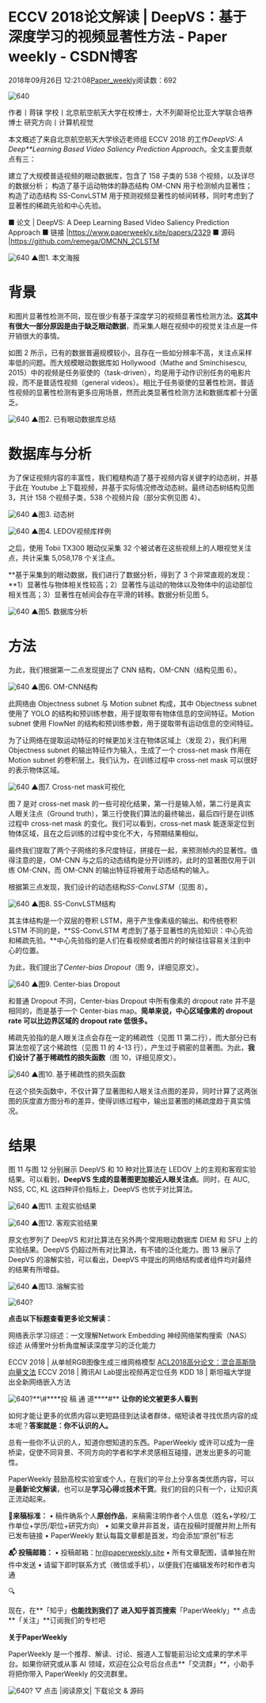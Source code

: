 
# ECCV 2018论文解读 | DeepVS：基于深度学习的视频显著性方法 - Paper weekly - CSDN博客


2018年09月26日 12:21:08[Paper_weekly](https://me.csdn.net/c9Yv2cf9I06K2A9E)阅读数：692


![640](https://ss.csdn.net/p?https://mmbiz.qpic.cn/mmbiz_gif/VBcD02jFhgm9RFr5icmiaj0bibJxUeIGdAFHNM4G6PJEiccw293RuVnOiadQ4zcdibdJa5FFfn0ZMgpbKib4AAKD8dm2w/640)

作者丨蒋铼
学校丨北京航空航天大学在校博士，大不列颠哥伦比亚大学联合培养博士
研究方向丨计算机视觉

本文概述了来自北京航空航天大学徐迈老师组 ECCV 2018 的工作*DeepVS: A Deep**Learning Based Video Saliency Prediction Approach*。全文主要贡献点有三：

建立了大规模普适视频的眼动数据库，包含了 158 子类的 538 个视频，以及详尽的数据分析；
构造了基于运动物体的静态结构 OM-CNN 用于检测帧内显著性；
构造了动态结构 SS-ConvLSTM 用于预测视频显著性的帧间转移，同时考虑到了显著性的稀疏先验和中心先验。

■ 论文 | DeepVS: A Deep Learning Based Video Saliency Prediction Approach
■ 链接 |https://www.paperweekly.site/papers/2329
■ 源码 |https://github.com/remega/OMCNN_2CLSTM

![640](https://ss.csdn.net/p?https://mmbiz.qpic.cn/mmbiz_png/VBcD02jFhgm8aVplc32163WjbCpChGqNTn04NRCW2zVxnpP9hkBy9xpz8fzKXt5JbXTZEHQ49JswtH1iaq3N6Jw/640)
▲图1. 本文海报

# 背景

和图片显著性检测不同，现在很少有基于深度学习的视频显著性检测方法。**这其中有很大一部分原因是由于缺乏眼动数据**，而采集人眼在视频中的视觉关注点是一件开销很大的事情。

如图 2 所示，已有的数据普遍规模较小，且存在一些如分辨率不高，关注点采样率低的问题。而大规模眼动数据库如 Hollywood（Mathe and Sminchisescu, 2015）中的视频是任务驱使的（task-driven），均是用于动作识别任务的电影片段，而不是普适性视频（general videos）。相比于任务驱使的显著性检测，普适性视频的显著性检测有更多应用场景，然而此类显著性检测方法和数据库都十分匮乏。

![640](https://ss.csdn.net/p?https://mmbiz.qpic.cn/mmbiz_png/VBcD02jFhgm8aVplc32163WjbCpChGqNkd7C23sZvKbwpuEZicCRa8BJHcDDvtKrMfSYzwyhnSc5iaicQCwTSyiauw/640)
▲图2. 已有眼动数据库总结

# 数据库与分析

为了保证视频内容的丰富性，我们粗糙构造了基于视频内容关键字的动态树，并基于此在 Youtube 上下载视频，并基于实际情况修改动态树。最终动态树结构见图 3，共计 158 个视频子类，538 个视频片段（部分实例见图 4）。

![640](https://ss.csdn.net/p?https://mmbiz.qpic.cn/mmbiz_png/VBcD02jFhgm8aVplc32163WjbCpChGqNBLcbZFu9W6NticvwVOrb4F5iaZzGfLT2ianvMY7tOTHrYcR9hicXFLpEbQ/640)
▲图3. 动态树

![640](https://ss.csdn.net/p?https://mmbiz.qpic.cn/mmbiz_png/VBcD02jFhgm8aVplc32163WjbCpChGqNf1v3W6k319WyR6VAMN0dld1XVSGJXYV7bfwhc9jy4ZSbEpgbrtgSWA/640)
▲图4. LEDOV视频库样例

之后，使用 Tobii TX300 眼动仪采集 32 个被试者在这些视频上的人眼视觉关注点，共计采集 5,058,178 个关注点。

**基于采集到的眼动数据，我们进行了数据分析，得到了 3 个非常直观的发现：**1）显著性与物体相关性较高；2）显著性与运动的物体以及物体中的运动部位相关性高；3）显著性在帧间会存在平滑的转移。数据分析见图 5。

![640](https://ss.csdn.net/p?https://mmbiz.qpic.cn/mmbiz_png/VBcD02jFhgm8aVplc32163WjbCpChGqNbYKfichKa98PZfAq0kGbK3tRycicYnuJ14u4ohC9c0BkAyxN85ytSiaZQ/640)
▲图5. 数据库分析

# 方法

为此，我们根据第一二点发现提出了 CNN 结构，OM-CNN（结构见图 6）。

![640](https://ss.csdn.net/p?https://mmbiz.qpic.cn/mmbiz_png/VBcD02jFhgm8aVplc32163WjbCpChGqN5O1jAj716yWa3JmMNR9S6ictdicF8cgC8umSDGW1nHicrkmM5gjGkl8Ow/640)
▲图6. OM-CNN结构

此网络由 Objectness subnet 与 Motion subnet 构成，其中 Objectness subnet 使用了 YOLO 的结构和预训练参数，用于提取带有物体信息的空间特征。Motion subnet 使用 FlowNet 的结构和预训练参数，用于提取带有运动信息的空间特征。

为了让网络在提取运动特征的时候更加关注在物体区域上（发现 2），我们利用 Objectness subnet 的输出特征作为输入，生成了一个 cross-net mask 作用在 Motion subnet 的卷积层上。我们认为，在训练过程中 cross-net mask 可以很好的表示物体区域。

![640](https://ss.csdn.net/p?https://mmbiz.qpic.cn/mmbiz_png/VBcD02jFhgm8aVplc32163WjbCpChGqN5rhx6M3ejlYib02cVy7F8VEia7cRhIU9IsaIWPzZf2ym5mZr3nsUZvibw/640)
▲图7. Cross-net mask可视化

图 7 是对 cross-net mask 的一些可视化结果，第一行是输入帧，第二行是真实人眼关注点（Ground truth），第三行使我们算法的最终输出，最后四行是在训练过程中 cross-net mask 的变化。我们可以看到，cross-net mask 能逐渐定位到物体区域，且在之后训练的过程中变化不大，与预期结果相似。

最终我们提取了两个子网络的多尺度特征，拼接在一起，来预测帧内的显著性。值得注意的是，OM-CNN 与之后的动态结构是分开训练的，此时的显著图仅用于训练 OM-CNN，而 OM-CNN 的输出特征将被用于动态结构的输入。

根据第三点发现，我们设计的动态结构*SS-ConvLSTM*（见图 8）。

![640](https://ss.csdn.net/p?https://mmbiz.qpic.cn/mmbiz_png/VBcD02jFhgm8aVplc32163WjbCpChGqNTsJRfhkuyKtRkw5SuT7Os2lI2dK6Vkprgk7vAhflRoovGepb9mBJKA/640)
▲图8. SS-ConvLSTM结构

其主体结构是一个双层的卷积 LSTM，用于产生像素级的输出。和传统卷积 LSTM 不同的是，**SS-ConvLSTM 考虑到了基于显著性的先验知识：中心先验和稀疏先验。**中心先验指的是人们在看视频或者图片的时候往往容易关注到中心的位置。

为此，我们提出了*Center-bias Dropout*（图 9，详细见原文）。

![640](https://ss.csdn.net/p?https://mmbiz.qpic.cn/mmbiz_png/VBcD02jFhgm8aVplc32163WjbCpChGqNRjSO6RFjkXLW0wU9NYmBYlucvianVbgyWQia4I2ypmOqgJ48kwxB8Faw/640)
▲图9. Center-bias Dropout

和普通 Dropout 不同，Center-bias Dropout 中所有像素的 dropout rate 并不是相同的，而是基于一个 Center-bias map。**简单来说，中心区域像素的 dropout rate 可以比边界区域的 dropout rate 低很多。**

稀疏先验指的是人眼关注点会存在一定的稀疏性（见图 11 第二行），而大部分已有算法忽视了这个稀疏性（见图 11 的 4-13 行），产生过于稠密的显著图。为此，**我们设计了基于稀疏性的损失函数**（图 10，详细见原文）。

![640](https://ss.csdn.net/p?https://mmbiz.qpic.cn/mmbiz_png/VBcD02jFhgm8aVplc32163WjbCpChGqNBXKMCYxj7FZiaraZUAUhEDaX2UmVz4v3s6aF3ZwdwkeHzDUhrkGlmAg/640)
▲图10. 基于稀疏性的损失函数

在这个损失函数中，不仅计算了显著图和人眼关注点图的差异，同时计算了这两张图的灰度直方图分布的差异，使得训练过程中，输出显著图的稀疏度趋于真实情况。

# 结果

图 11 与图 12 分别展示 DeepVS 和 10 种对比算法在 LEDOV 上的主观和客观实验结果。可以看到，**DeepVS 生成的显著图更加接近人眼关注点**。同时，在 AUC, NSS, CC, KL 这四种评价指标上，DeepVS 也优于对比算法。

![640](https://ss.csdn.net/p?https://mmbiz.qpic.cn/mmbiz_png/VBcD02jFhgm8aVplc32163WjbCpChGqNK5w7Ff8bk6Xop1DZ2qoXbamOPyGuSek3IHOnEuzUTzWRk3tBD7n29A/640)
▲图11. 主观实验结果

![640](https://ss.csdn.net/p?https://mmbiz.qpic.cn/mmbiz_png/VBcD02jFhgm8aVplc32163WjbCpChGqN8OmLiagGawiau1tjoQPQ04ia4ibcmNLQFdHE9NRfDWl98de3wwT3gVWyfg/640)
▲图12. 客观实验结果

原文也罗列了 DeepVS 和对比算法在另外两个常用眼动数据库 DIEM 和 SFU 上的实验结果。DeepVS 仍超过所有对比算法，有不错的泛化能力。图 13 展示了 DeepVS 的溶解实验，可以看出，DeepVS 中提出的网络结构或者组件均对最终的结果有所增益。

![640](https://ss.csdn.net/p?https://mmbiz.qpic.cn/mmbiz_png/VBcD02jFhgm8aVplc32163WjbCpChGqNMWXcAlYn3XawSd4LVc1o2nmRZodtruoUTXXLib1pY7y2o3SnF9Bg5DQ/640)
▲图13. 溶解实验

![640?](https://ss.csdn.net/p?https://mmbiz.qpic.cn/mmbiz_png/VBcD02jFhgmPEF4lW0pL5weJia5y4xhJbog2pIZZ3ZCgVUDynvus6rCzNKGAAAI6R8jaXTpYPISCMicpFegVdG0g/640?)


**点击以下标题查看更多论文解读：**

网络表示学习综述：一文理解Network Embedding
神经网络架构搜索（NAS）综述
从傅里叶分析角度解读深度学习的泛化能力

ECCV 2018 | 从单帧RGB图像生成三维网格模型
[ACL2018高分论文：混合高斯隐向量文法](http://mp.weixin.qq.com/s?__biz=MzIwMTc4ODE0Mw==&mid=2247490152&idx=1&sn=ee9c70c701d5ba74423318865ecdb44f&chksm=96e9c5e8a19e4cfeddb4d92d86415c54f511427f8851c5f22b596c68128b85512bf7a62cf729&scene=21#wechat_redirect)
ECCV 2018 | 腾讯AI Lab提出视频再定位任务
KDD 18 | 斯坦福大学提出全新网络嵌入方法



![640?](https://ss.csdn.net/p?https://mmbiz.qpic.cn/mmbiz_gif/xuKyIMVqtF2cO2WSmiccOqL8YlIwp5Xv2cqdDp6ANbUt8yibCc1cgQQrPHLKhf73icQGHves57M2XMZLJxIhF0e7g/640?)**\#****投 稿 通 道****\#**
**让你的论文被更多人看到**

如何才能让更多的优质内容以更短路径到达读者群体，缩短读者寻找优质内容的成本呢？**答案就是：你不认识的人。**

总有一些你不认识的人，知道你想知道的东西。PaperWeekly 或许可以成为一座桥梁，促使不同背景、不同方向的学者和学术灵感相互碰撞，迸发出更多的可能性。

PaperWeekly 鼓励高校实验室或个人，在我们的平台上分享各类优质内容，可以是**最新论文解读**，也可以是**学习心得**或**技术干货**。我们的目的只有一个，让知识真正流动起来。

📝**来稿标准：**
• 稿件确系个人**原创作品**，来稿需注明作者个人信息（姓名+学校/工作单位+学历/职位+研究方向）
• 如果文章并非首发，请在投稿时提醒并附上所有已发布链接
• PaperWeekly 默认每篇文章都是首发，均会添加“原创”标志

**📬 投稿邮箱：**
• 投稿邮箱：hr@paperweekly.site
• 所有文章配图，请单独在附件中发送
• 请留下即时联系方式（微信或手机），以便我们在编辑发布时和作者沟通



🔍

现在，在**「知乎」**也能找到我们了
进入知乎首页搜索**「PaperWeekly」**
点击**「关注」**订阅我们的专栏吧


**关于PaperWeekly**

PaperWeekly 是一个推荐、解读、讨论、报道人工智能前沿论文成果的学术平台。如果你研究或从事 AI 领域，欢迎在公众号后台点击**「交流群」**，小助手将把你带入 PaperWeekly 的交流群里。

![640?](https://ss.csdn.net/p?https://mmbiz.qpic.cn/mmbiz_gif/VBcD02jFhgkXb8A1kiafKxib8NXiaPMU8mQvRWVBtFNic4G5b5GDD7YdwrsCAicOc8kp5tdEOU3x7ufnleSbKkiaj5Dg/640?)
▽ 点击 |阅读原文| 下载论文 & 源码


